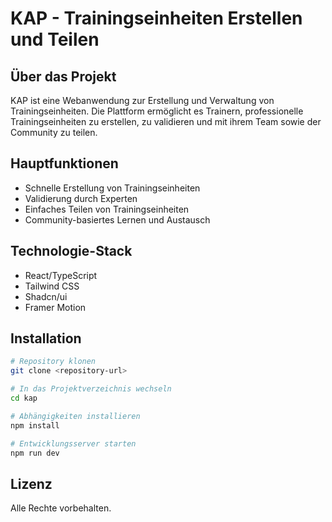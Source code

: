
# KAP - Trainingseinheiten Erstellen und Teilen

## Über das Projekt

KAP ist eine Webanwendung zur Erstellung und Verwaltung von Trainingseinheiten. Die Plattform ermöglicht es Trainern, professionelle Trainingseinheiten zu erstellen, zu validieren und mit ihrem Team sowie der Community zu teilen.

## Hauptfunktionen

- Schnelle Erstellung von Trainingseinheiten
- Validierung durch Experten
- Einfaches Teilen von Trainingseinheiten
- Community-basiertes Lernen und Austausch

## Technologie-Stack

- React/TypeScript
- Tailwind CSS
- Shadcn/ui
- Framer Motion

## Installation

```bash
# Repository klonen
git clone <repository-url>

# In das Projektverzeichnis wechseln
cd kap

# Abhängigkeiten installieren
npm install

# Entwicklungsserver starten
npm run dev
```

## Lizenz

Alle Rechte vorbehalten.
